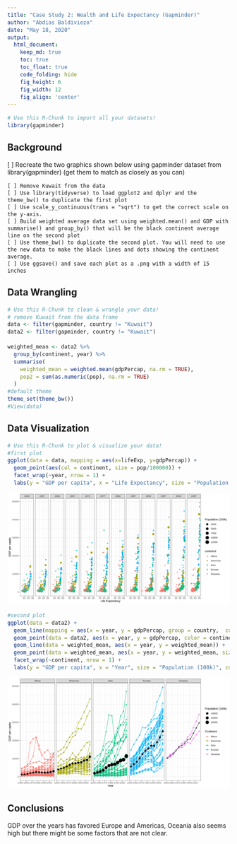 ```yaml
---
title: "Case Study 2: Wealth and Life Expectancy (Gapminder)"
author: "Abdias Baldiviezo"
date: "May 18, 2020"
output:
  html_document:  
    keep_md: true
    toc: true
    toc_float: true
    code_folding: hide
    fig_height: 6
    fig_width: 12
    fig_align: 'center'
---
```







```r
# Use this R-Chunk to import all your datasets!
library(gapminder)
```

## Background

[ ] Recreate the two graphics shown below using gapminder dataset from library(gapminder) (get them to match as closely as you can)

    [ ] Remove Kuwait from the data
    [ ] Use library(tidyverse) to load ggplot2 and dplyr and the theme_bw() to duplicate the first plot
    [ ] Use scale_y_continuous(trans = "sqrt") to get the correct scale on the y-axis.
    [ ] Build weighted average data set using weighted.mean() and GDP with summarise() and group_by() that will be the black continent average line on the second plot
    [ ] Use theme_bw() to duplicate the second plot. You will need to use the new data to make the black lines and dots showing the continent average.
    [ ] Use ggsave() and save each plot as a .png with a width of 15 inches


## Data Wrangling


```r
# Use this R-Chunk to clean & wrangle your data!
# remove Kuwait from the data frame
data <- filter(gapminder, country != "Kuwait")
data2 <- filter(gapminder, country != "Kuwait")

weighted_mean <- data2 %>%
  group_by(continent, year) %>%
  summarise(
    weighted_mean = weighted.mean(gdpPercap, na.rm = TRUE), 
    pop2 = sum(as.numeric(pop), na.rm = TRUE)
  )
#default theme 
theme_set(theme_bw()) 
#View(data)
```

## Data Visualization


```r
# Use this R-Chunk to plot & visualize your data!
#first plot
ggplot(data = data, mapping = aes(x=lifeExp, y=gdpPercap)) + 
  geom_point(aes(col = continent, size = pop/100000)) + 
  facet_wrap(~year, nrow = 1) + 
  labs(y = "GDP per capita", x = "Life Expectancy", size = "Population (100k)")
```

![](Case_Study_2_files/figure-html/plot_data-1.png)<!-- -->

```r
#second plot
ggplot(data = data2) + 
  geom_line(mapping = aes(x = year, y = gdpPercap, group = country,  color = continent)) +  
  geom_point(data = data2, aes(x = year, y = gdpPercap, color = continent)) + 
  geom_line(data = weighted_mean, aes(x = year, y = weighted_mean)) + 
  geom_point(data = weighted_mean, aes(x = year, y = weighted_mean, size = pop2/100000)) +  
  facet_wrap(~continent, nrow = 1) +
  labs(y = "GDP per capita", x = "Year", size = "Population (100k)", color = "Continent")
```

![](Case_Study_2_files/figure-html/plot_data-2.png)<!-- -->

## Conclusions


GDP over the years has favored Europe and Americas, Oceania also seems high but there might be some factors that are not clear.
